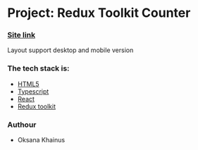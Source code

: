 # Project: Redux Toolkit Counter

### [Site link](https://redux-toolkit-counters.netlify.app/)

Layout support desktop and mobile version

### The tech stack is:

- [HTML5](https://en.wikipedia.org/wiki/HTML5)
- [Typescript](https://www.typescriptlang.org/)
- [React](https://react.dev/)
- [Redux toolkit](https://redux-toolkit.js.org/)

### Authour

- Oksana Khainus
